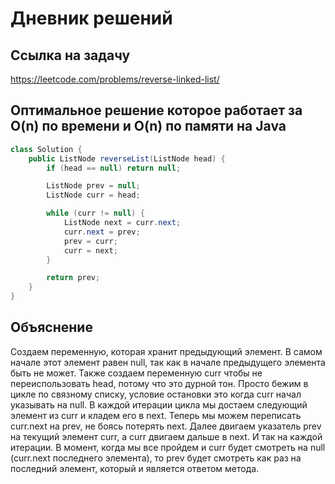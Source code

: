 # Дневник решений

## Ссылка на задачу

https://leetcode.com/problems/reverse-linked-list/

## Оптимальное решение которое работает за O(n) по времени и O(n) по памяти на Java

```java
class Solution {
    public ListNode reverseList(ListNode head) {
        if (head == null) return null;

        ListNode prev = null;
        ListNode curr = head;

        while (curr != null) {
            ListNode next = curr.next;
            curr.next = prev;
            prev = curr;
            curr = next;
        }

        return prev;
    }
}
```

## Объяснение

Создаем переменную, которая хранит предыдующий элемент. В самом начале этот элемент равен null, так как в начале предыдущего элемента быть не может.
Также создаем переменную curr чтобы не переиспользовать head, потому что это дурной тон.
Просто бежим в цикле по связному списку, условие остановки это когда curr начал указывать на null. 
В каждой итерации цикла мы достаем следующий элемент из curr и кладем его в next. Теперь мы можем переписать curr.next на prev, не боясь потерять next.
Далее двигаем указатель prev на текущий элемент curr, а curr двигаем дальше в next. И так на каждой итерации. В момент, когда мы все пройдем и curr будет смотреть на null (curr.next последнего элемента),
то prev будет смотреть как раз на последний элемент, который и является ответом метода. 